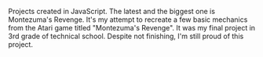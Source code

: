 Projects created in JavaScript. The latest and the biggest one is Montezuma's Revenge. It's my attempt to recreate a few basic mechanics from the Atari game titled "Montezuma's Revenge". It was my final project in 3rd grade of technical school. Despite not finishing, I'm still proud of this project.
